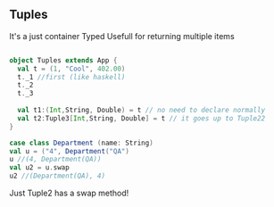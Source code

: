 ## Tuples

It's a just container
Typed
Usefull for returning multiple items

```scala

object Tuples extends App {
  val t = (1, "Cool", 402.00)
  t._1 //first (like haskell)
  t._2
  t._3
  
  val t1:(Int,String, Double) = t // no need to declare normally
  val t2:Tuple3[Int,String, Double] = t // it goes up to Tuple22
}

```

```scala
case class Department (name: String)
val u = ("4", Department("QA")
u //(4, Department(QA))
val u2 = u.swap
u2 //(Department(QA), 4)

```

Just Tuple2 has a swap method!

